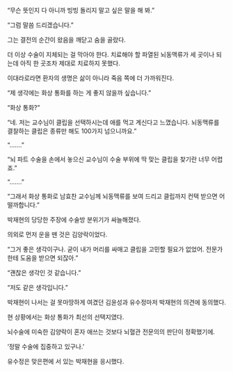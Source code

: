 “무슨 뜻인지 다 아니까 빙빙 돌리지 말고 싶은 말을 해 봐.”

“그럼 말씀 드리겠습니다.”

그는 결전의 순간이 왔음을 깨닫고 숨을 골랐다.

더 이상 수술이 지체되는 걸 막아야 한다. 치료해야 할 파열된 뇌동맥류가 세 곳이나 되는데 아직 한 곳조차 제대로 치료하지 못했다.

이대라로라면 환자의 생명은 삶이 아니라 죽음 쪽에 더 가까워진다.

“제 생각에는 화상 통화를 하는 게 좋지 않을까 싶습니다.”

“화상 통화?”

“네. 저는 교수님이 클립을 선택하시는데 애를 먹고 계신다고 느꼈습니다. 뇌동맥류를 결찰하는 클립은 종류만 해도 100가지 넘으니까요.”

“…….”

“뇌 파트 수술을 손에서 놓으신 교수님이 수술 부위에 딱 맞는 클립을 찾기란 너무 어렵죠.”

“…….”

“그래서 화상 통화로 남효찬 교수님께 뇌동맥류를 보여 드리고 클립까지 컨택 받으면 어떨까합니다.”

박재현의 당당한 주장에 수술방 분위기가 싸늘해졌다.

의외로 먼저 운을 뗀 것은 김양락이었다.

“그거 좋은 생각이구나. 굳이 내가 머리를 싸매고 클립을 고민할 필요가 없었어. 전문가한테 도움을 받으면 되잖아.”

“괜찮은 생각인 것 같습니다.”

“저도 같은 생각입니다.”

박재현이 나서는 걸 못마땅하게 여겼던 김윤성과 유수정마저 박재현의 의견에 동의했다.

현 상황에서는 화상 통화가 최선의 선택지였다.

뇌수술에 미숙한 김양락이 혼자 애쓰는 것보다 뇌혈관 전문의의 판단이 정확했기에.

‘정말 수술에 집중하고 있구나.’

유수정은 맞은편에 서 있는 박재현을 응시했다.